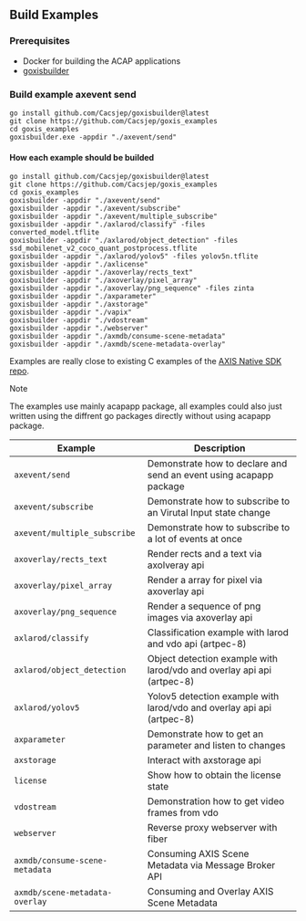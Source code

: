 ## Build Examples 

### Prerequisites
- Docker for building the ACAP applications
- [goxisbuilder](https://github.com/Cacsjep/goxisbuilder)


### Build example axevent send
``` shell
go install github.com/Cacsjep/goxisbuilder@latest
git clone https://github.com/Cacsjep/goxis_examples
cd goxis_examples
goxisbuilder.exe -appdir "./axevent/send"
```

#### How each example should be builded
``` shell
go install github.com/Cacsjep/goxisbuilder@latest
git clone https://github.com/Cacsjep/goxis_examples
cd goxis_examples
goxisbuilder -appdir "./axevent/send"
goxisbuilder -appdir "./axevent/subscribe"
goxisbuilder -appdir "./axevent/multiple_subscribe"
goxisbuilder -appdir "./axlarod/classify" -files converted_model.tflite
goxisbuilder -appdir "./axlarod/object_detection" -files ssd_mobilenet_v2_coco_quant_postprocess.tflite
goxisbuilder -appdir "./axlarod/yolov5" -files yolov5n.tflite
goxisbuilder -appdir "./axlicense" 
goxisbuilder -appdir "./axoverlay/rects_text"
goxisbuilder -appdir "./axoverlay/pixel_array"
goxisbuilder -appdir "./axoverlay/png_sequence" -files zinta
goxisbuilder -appdir "./axparameter"
goxisbuilder -appdir "./axstorage"
goxisbuilder -appdir "./vapix"
goxisbuilder -appdir "./vdostream"
goxisbuilder -appdir "./webserver"
goxisbuilder -appdir "./axmdb/consume-scene-metadata"
goxisbuilder -appdir "./axmdb/scene-metadata-overlay"
```

Examples are really close to existing C examples of the [AXIS Native SDK repo](https://github.com/AxisCommunications/acap-native-sdk-examples).

> [!NOTE]  
> The examples use mainly acapapp package, all examples could also just written using the diffrent
go packages directly without using acapapp package.

| Example         | Description |
|-----------------|--------------|
| `axevent/send`	            | Demonstrate how to declare and send an event using acapapp package     |
| `axevent/subscribe`	        | Demonstrate how to subscribe to an Virutal Input state change          |
| `axevent/multiple_subscribe`	| Demonstrate how to subscribe to a lot of events at once                |
| `axoverlay/rects_text`	    | Render rects and a text via axolveray api                              |
| `axoverlay/pixel_array`	    | Render a array for pixel via axoverlay api                             |
| `axoverlay/png_sequence`	    | Render a sequence of png images via axoverlay api                      |
| `axlarod/classify`	        | Classification example with larod and vdo api  (artpec-8)              |
| `axlarod/object_detection`	| Object detection example with larod/vdo and overlay api api  (artpec-8)|
| `axlarod/yolov5`	            | Yolov5 detection example with larod/vdo and overlay api api  (artpec-8)|
| `axparameter`                 | Demonstrate how to get an parameter and listen to changes              |
| `axstorage`                   | Interact with axstorage api                                            |
| `license` 	                | Show how to obtain the license state                                   |
| `vdostream` 	                | Demonstration how to get video frames from vdo                         |
| `webserver`                   | Reverse proxy webserver with fiber                                     |
| `axmdb/consume-scene-metadata`| Consuming AXIS Scene Metadata via Message Broker API                   |
| `axmdb/scene-metadata-overlay`| Consuming and Overlay AXIS Scene Metadata                              |